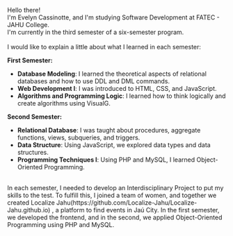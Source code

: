 Hello there!<br>
I'm Evelyn Cassinotte, and I'm studying Software Development at FATEC - JAHU College.<br>
I'm currently in the third semester of a six-semester program.<br>
<br>
I would like to explain a little about what I learned in each semester:<br>

**First Semester:**<br>
- **Database Modeling**: I learned the theoretical aspects of relational databases and how to use DDL and DML commands.
- **Web Development I**: I was introduced to HTML, CSS, and JavaScript.
- **Algorithms and Programming Logic**: I learned how to think logically and create algorithms using VisualG.

**Second Semester:**<br>
- **Relational Database**: I was taught about procedures, aggregate functions, views, subqueries, and triggers.
- **Data Structure**: Using JavaScript, we explored data types and data structures.
- **Programming Techniques I**: Using PHP and MySQL, I learned Object-Oriented Programming.
<br>
In each semester, I needed to develop an Interdisciplinary Project to put my skills to the test. To fulfill this, I joined a team of women, and together we created
Localize Jahu(https://github.com/Localize-Jahu/Localize-Jahu.github.io)
, a platform to find events in Jaú City. In the first semester, we developed the frontend, and in the second, we applied Object-Oriented Programming using PHP and MySQL.

